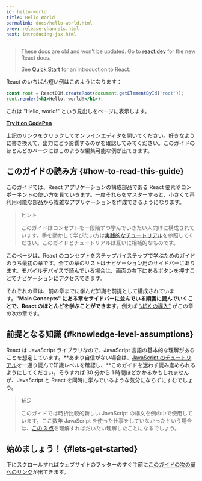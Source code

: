 ```yaml
---
id: hello-world
title: Hello World
permalink: docs/hello-world.html
prev: release-channels.html
next: introducing-jsx.html
---
```


<div class="scary">

>
> These docs are old and won't be updated. Go to [react.dev](https://react.dev/) for the new React docs.
> 
> See [Quick Start](https://react.dev/learn) for an introduction to React.

</div>

React のいちばん短い例はこのようになります：

```jsx
const root = ReactDOM.createRoot(document.getElementById('root'));
root.render(<h1>Hello, world!</h1>);
```

これは "Hello, world!" という見出しをページに表示します。

**[Try it on CodePen](https://codepen.io/gaearon/pen/rrpgNB?editors=1010)**

上記のリンクをクリックしてオンラインエディタを開いてください。好きなように書き換えて、出力にどう影響するのかを確認してみてください。このガイドのほとんどのページにはこのような編集可能な例が出てきます。

<a id="how-to-read-this-guide"></a>
## このガイドの読み方 {#how-to-read-this-guide}

このガイドでは、React アプリケーションの構成部品である React 要素やコンポーネントの使い方を見ていきます。一度それらをマスターすると、小さくて再利用可能な部品から複雑なアプリケーションを作成できるようになります。

>ヒント
>
>このガイドはコンセプトを一段階ずつ学んでいきたい人向けに構成されています。手を動かして学びたい方は[実践的なチュートリアル](/tutorial/tutorial.html)を参照してください。このガイドとチュートリアルは互いに相補的なものです。

このページは、React のコンセプトをステップバイステップで学ぶためのガイドのうち最初の章です。全ての章のリストはナビゲーション用のサイドバーにあります。モバイルデバイスで読んでいる場合は、画面の右下にあるボタンを押すことでナビゲーションにアクセスできます。

それぞれの章は、前の章までに学んだ知識を前提として構成されています。**"Main Concepts" にある章をサイドバーに並んでいる順番に読んでいくことで、React のほとんどを学ぶことができます**。例えば [“JSX の導入”](/docs/introducing-jsx.html) がこの章の次の章です。

## 前提となる知識 {#knowledge-level-assumptions}

React は JavaScript ライブラリなので、JavaScript 言語の基本的な理解があることを想定しています。**あまり自信がない場合は、[JavaScript のチュートリアル](https://developer.mozilla.org/en-US/docs/Web/JavaScript/A_re-introduction_to_JavaScript)を一通り読んで知識レベルを確認し、**このガイドを迷わず読み進められるようにしてください。そうすれば 30 分から 1 時間ほどかかるかもしれませんが、JavaScript と React を同時に学んでいるような気分にならずにすむでしょう。

>補足
>
>このガイドでは時折比較的新しい JavaScript の構文を例の中で使用しています。ここ数年 JavaScript を使った仕事をしていなかったという場合は、[この 3 点](https://gist.github.com/gaearon/683e676101005de0add59e8bb345340c)を理解すればだいたい理解したことになるでしょう。

## 始めましょう！ {#lets-get-started}

下にスクロールすればウェブサイトのフッターのすぐ手前に[このガイドの次の章へのリンク](/docs/introducing-jsx.html)が出てきます。
